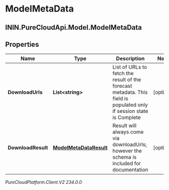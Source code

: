 # ModelMetaData

## ININ.PureCloudApi.Model.ModelMetaData

## Properties

|Name | Type | Description | Notes|
|------------ | ------------- | ------------- | -------------|
| **DownloadUrls** | **List&lt;string&gt;** | List of URLs to fetch the result of the forecast metadata. This field is populated only if session state is Complete | [optional] |
| **DownloadResult** | [**ModelMetaDataResult**](ModelMetaDataResult) | Result will always come via downloadUrls; however the schema is included for documentation | [optional] |



_PureCloudPlatform.Client.V2 234.0.0_

